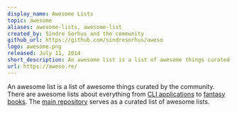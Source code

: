 ```yaml
---
display_name: Awesome Lists
topic: awesome
aliases: awesome-lists, awesome-list
created_by: Sindre Sorhus and the community
github_url: https://github.com/sindresorhus/aweso
logo: awesome.png
released: July 11, 2014
short_description: An awesome list is a list of awesome things curated by the community.
url: https://aweso.re/
---
```

An awesome list is a list of awesome things curated by the community. There are awesome lists about everything from [CLI applications](https://github.com/agarrha/awesome-cli-apps) to [fantasy books](https://github.com/RichardLitt/awesfantasy). The [main repository](https://github.com/sindresorh/awesome) serves as a curated list of awesome lists.
